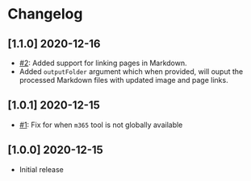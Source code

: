 # Changelog

## [1.1.0] 2020-12-16

- [#2](https://github.com/ValoIntranet/doctor/issues/2): Added support for linking pages in Markdown.
- Added `outputFolder` argument which when provided, will ouput the processed Markdown files with updated image and page links.

## [1.0.1] 2020-12-15

- [#1](https://github.com/ValoIntranet/doctor/issues/1): Fix for when `m365` tool is not globally available

## [1.0.0] 2020-12-15

- Initial release